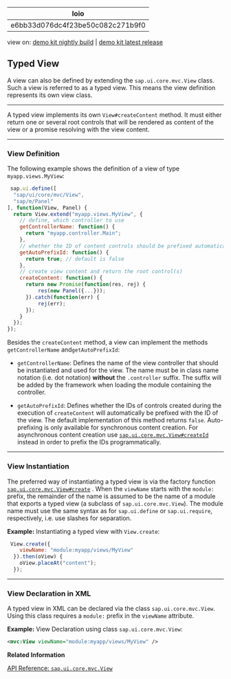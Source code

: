 <!-- loioe6bb33d076dc4f23be50c082c271b9f0 -->

| loio |
| -----|
| e6bb33d076dc4f23be50c082c271b9f0 |

<div id="loio">

view on: [demo kit nightly build](https://sdk.openui5.org/nightly/#/topic/e6bb33d076dc4f23be50c082c271b9f0) | [demo kit latest release](https://sdk.openui5.org/topic/e6bb33d076dc4f23be50c082c271b9f0)</div>

## Typed View

A view can also be defined by extending the `sap.ui.core.mvc.View` class. Such a view is referred to as a typed view. This means the view definition represents its own view class.

***

A typed view implements its own `View#createContent` method. It must either return one or several root controls that will be rendered as content of the view or a promise resolving with the view content.

***

<a name="loioe6bb33d076dc4f23be50c082c271b9f0__section_fx1_wqz_y4b"/>

### View Definition

The following example shows the definition of a view of type `myapp.views.MyView`:

```js
 sap.ui.define([
  "sap/ui/core/mvc/View",
  "sap/m/Panel"
], function(View, Panel) {
  return View.extend("myapp.views.MyView", {
    // define, which controller to use
    getControllerName: function() {
      return "myapp.controller.Main";
    },
    // whether the ID of content controls should be prefixed automatically with the view ID
    getAutoPrefixId: function() {
      return true; // default is false
    },
    // create view content and return the root control(s)
    createContent: function() {
      return new Promise(function(res, rej) {
          res(new Panel({...}));
      }).catch(function(err) {
          rej(err);
      });
    }
  });
});
```

Besides the `createContent` method, a view can implement the methods `getControllerName` and`getAutoPrefixId`:

-   `getControllerName`: Defines the name of the view controller that should be instantiated and used for the view. The name must be in class name notation \(i.e. dot notation\) **without** the `.controller` suffix. The suffix will be added by the framework when loading the module containing the controller.

-   `getAutoPrefixId`: Defines whether the IDs of controls created during the execution of `createContent` will automatically be prefixed with the ID of the view. The default implementation of this method returns `false`. Auto-prefixing is only available for synchronous content creation. For asynchronous content creation use  [`sap.ui.core.mvc.View#createId`](https://sdk.openui5.org/api/sap.ui.core.mvc.View/methods/createId) instead in order to prefix the IDs programmatically.


***

<a name="loioe6bb33d076dc4f23be50c082c271b9f0__section_w3x_msz_y4b"/>

### View Instantiation

The preferred way of instantiating a typed view is via the factory function  [`sap.ui.core.mvc.View#create`](https://sdk.openui5.org/api/sap.ui.core.mvc.View/methods/sap.ui.core.mvc.View.create) . When the `viewName` starts with the `module:` prefix, the remainder of the name is assumed to be the name of a module that exports a typed view \(a subclass of `sap.ui.core.mvc.View`\). The module name must use the same syntax as for `sap.ui.define` or `sap.ui.require`, respectively, i.e. use slashes for separation.

**Example:** Instantiating a typed view with `View.create`:

```js
 View.create({
    viewName: "module:myapp/views/MyView"
  }).then(oView) {
    oView.placeAt("content");
  });
```

***

<a name="loioe6bb33d076dc4f23be50c082c271b9f0__section_wjs_psz_y4b"/>

### View Declaration in XML

A typed view in XML can be declared via the class `sap.ui.core.mvc.View`. Using this class requires a `module:` prefix in the `viewName` attribute.

**Example:** View Declaration using class `sap.ui.core.mvc.View`:

```xml
<mvc:View viewName="module:myapp/views/MyView" />
```

**Related Information**  


[API Reference: `sap.ui.core.mvc.View`](https://sdk.openui5.org/api/sap.ui.core.mvc.View)

